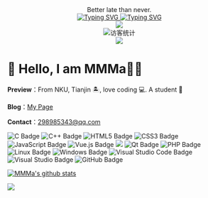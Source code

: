<div align="center">
    Better late than never.


  <!-- dynamic typing effect 动态打字效果 -->

  <div align="center">
    <a href="https://github.com/MMMayongtian">
      <img src="https://readme-typing-svg.demolab.com?font=Fira+Code&pause=1000&width=435&lines=	
printf(%22hello%2C%20world\n%22)%3B;I'm MMMa!&center=true&size=27" alt="Typing SVG" />
<img src="https://readme-typing-svg.demolab.com?font=Fira+Code&weight=435&size=27&pause=1000&center=true&vCenter=true&width=435&lines=printf(%22hello%2Cworld%5Cn%22)%3B;I'm+MMMa!" alt="Typing SVG" /></a>
    </a>
  </div>
  <!-- knock code pictures 敲代码的图片 -->
  <img src="https://cdn.jsdelivr.net/gh/MMMayongtian/MMMayongtian/assets/images/coding.gif" /><br>

  <!-- profile logo 个人资料徽标 -->

  <div align="center">
    <!-- visitor statistics logo 访客数统计徽标 -->
    <img src="https://visitor-badge.glitch.me/badge?page_id=MMMayongtian" alt="访客统计" />
  </div>

  <!-- Snake Code Contribution Map 贪吃蛇代码贡献图 -->
  <img src="https://cdn.jsdelivr.net/gh/MMMayongtian/MMMayongtian/profile-snake-contrib/github-contribution-grid-snake-dark.svg" />

</div>

# 🙋 Hello, I am MMMa👏🏻



**Preview**：From NKU, Tianjin 🏝, love coding :computer:. A student 🏫

**Blog**：[My Page](https://mmmayongtian.github.io/mwanwan/)

**Contact**：298985343@qq.com



![C Badge](https://img.shields.io/badge/C-A8B9CC?logo=c&logoColor=fff&style=flat)
![C++ Badge](https://img.shields.io/badge/C%2B%2B-00599C?logo=cplusplus&logoColor=fff&style=flat)
![HTML5 Badge](https://img.shields.io/badge/HTML5-E34F26?logo=html5&logoColor=fff&style=flat)
![CSS3 Badge](https://img.shields.io/badge/CSS3-1572B6?logo=css3&logoColor=fff&style=flat)
![JavaScript Badge](https://img.shields.io/badge/JavaScript-F7DF1E?logo=javascript&logoColor=000&style=flat)
![Vue.js Badge](https://img.shields.io/badge/Vue.js-4FC08D?logo=vuedotjs&logoColor=fff&style=flat)
![](https://img.shields.io/badge/python-3.9-orange?style=for-the—badge&logo=python&logoColor=orange)
![Qt Badge](https://img.shields.io/badge/Qt-41CD52?logo=qt&logoColor=fff&style=flat)
![PHP Badge](https://img.shields.io/badge/PHP-777BB4?logo=php&logoColor=fff&style=flat)
![Linux Badge](https://img.shields.io/badge/Linux-FCC624?logo=linux&logoColor=000&style=flat)
![Windows Badge](https://img.shields.io/badge/Windows-0078D6?logo=windows&logoColor=fff&style=flat)
![Visual Studio Code Badge](https://img.shields.io/badge/Visual%20Studio%20Code-007ACC?logo=visualstudiocode&logoColor=fff&style=flat)
![Visual Studio Badge](https://img.shields.io/badge/Visual%20Studio-5C2D91?logo=visualstudio&logoColor=fff&style=flat)
![GitHub Badge](https://img.shields.io/badge/GitHub-181717?logo=github&logoColor=fff&style=flat)

<a href="https://github.com/mmmayongtian"><img align="center" src="https://github-readme-stats.vercel.app/api?username=mmmayongtian&show_icons=true&include_all_commits=true&theme=vue&hide_border=true" alt="MMMa's github stats" /></a> 

<a href="https://github.com/mmmayongtian"><img align="center" src="https://github-readme-stats.vercel.app/api/top-langs/?username=mmmayongtian&layout=compact&theme=vue&hide_border=true" /></a>

